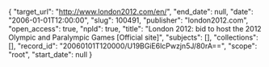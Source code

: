 {
  "target_url": "http://www.london2012.com/en/", 
  "end_date": null, 
  "date": "2006-01-01T12:00:00", 
  "slug": 100491, 
  "publisher": "london2012.com", 
  "open_access": true, 
  "npld": true, 
  "title": "London 2012: bid to host the 2012 Olympic and Paralympic Games [Official site]", 
  "subjects": [], 
  "collections": [], 
  "record_id": "20060101T120000/U19BGiE6lcPwzjn5J/80rA==", 
  "scope": "root", 
  "start_date": null
}

